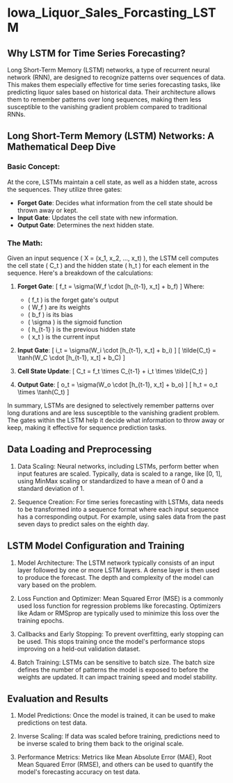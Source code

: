 # Iowa_Liquor_Sales_Forcasting_LSTM
## Why LSTM for Time Series Forecasting?
Long Short-Term Memory (LSTM) networks, a type of recurrent neural network (RNN), are designed to recognize patterns over sequences of data. 
This makes them especially effective for time series forecasting tasks, like predicting liquor sales based on historical data. 
Their architecture allows them to remember patterns over long sequences, making them less susceptible to the vanishing gradient problem compared to traditional RNNs.

## Long Short-Term Memory (LSTM) Networks: A Mathematical Deep Dive

### Basic Concept:

At the core, LSTMs maintain a cell state, as well as a hidden state, across the sequences. They utilize three gates:

- **Forget Gate**: Decides what information from the cell state should be thrown away or kept.
- **Input Gate**: Updates the cell state with new information.
- **Output Gate**: Determines the next hidden state.

### The Math:

Given an input sequence \( X = (x_1, x_2, ..., x_t) \), the LSTM cell computes the cell state \( C_t \) and the hidden state \( h_t \) for each element in the sequence. Here's a breakdown of the calculations:

1. **Forget Gate**:
\[ f_t = \sigma(W_f \cdot [h_{t-1}, x_t] + b_f) \]
Where:
    - \( f_t \) is the forget gate's output
    - \( W_f \) are its weights
    - \( b_f \) is its bias
    - \( \sigma \) is the sigmoid function
    - \( h_{t-1} \) is the previous hidden state
    - \( x_t \) is the current input

2. **Input Gate**:
\[ i_t = \sigma(W_i \cdot [h_{t-1}, x_t] + b_i) \]
\[ \tilde{C_t} = \tanh(W_C \cdot [h_{t-1}, x_t] + b_C) \]

3. **Cell State Update**:
\[ C_t = f_t \times C_{t-1} + i_t \times \tilde{C_t} \]

4. **Output Gate**:
\[ o_t = \sigma(W_o \cdot [h_{t-1}, x_t] + b_o) \]
\[ h_t = o_t \times \tanh(C_t) \]

In summary, LSTMs are designed to selectively remember patterns over long durations and are less susceptible to the vanishing gradient problem. The gates within the LSTM help it decide what information to throw away or keep, making it effective for sequence prediction tasks.

## Data Loading and Preprocessing
1. Data Scaling: Neural networks, including LSTMs, perform better when input features are scaled. 
   Typically, data is scaled to a range, like [0, 1], using MinMax scaling or standardized to have a mean of 0 and a standard deviation of 1.

2. Sequence Creation: For time series forecasting with LSTMs, data needs to be transformed into a sequence format where each input sequence has a corresponding output.
   For example, using sales data from the past seven days to predict sales on the eighth day.

## LSTM Model Configuration and Training
1. Model Architecture: The LSTM network typically consists of an input layer followed by one or more LSTM layers.
   A dense layer is then used to produce the forecast. The depth and complexity of the model can vary based on the problem.

2. Loss Function and Optimizer: Mean Squared Error (MSE) is a commonly used loss function for regression problems like forecasting.
   Optimizers like Adam or RMSprop are typically used to minimize this loss over the training epochs.

3. Callbacks and Early Stopping: To prevent overfitting, early stopping can be used.
   This stops training once the model's performance stops improving on a held-out validation dataset.

4. Batch Training: LSTMs can be sensitive to batch size. 
   The batch size defines the number of patterns the model is exposed to before the weights are updated. It can impact training speed and model stability.

## Evaluation and Results
1. Model Predictions: Once the model is trained, it can be used to make predictions on test data.

2. Inverse Scaling: If data was scaled before training, predictions need to be inverse scaled to bring them back to the original scale.

3. Performance Metrics: Metrics like Mean Absolute Error (MAE), Root Mean Squared Error (RMSE), and others can be used to quantify the model's forecasting accuracy on test data.
